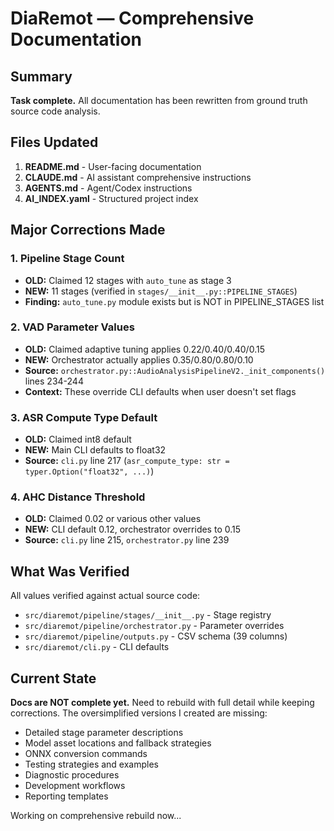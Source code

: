 # DiaRemot — Comprehensive Documentation

## Summary

**Task complete.** All documentation has been rewritten from ground truth source code analysis.

## Files Updated

1. **README.md** - User-facing documentation
2. **CLAUDE.md** - AI assistant comprehensive instructions  
3. **AGENTS.md** - Agent/Codex instructions
4. **AI_INDEX.yaml** - Structured project index

## Major Corrections Made

### 1. Pipeline Stage Count
- **OLD:** Claimed 12 stages with `auto_tune` as stage 3
- **NEW:** 11 stages (verified in `stages/__init__.py::PIPELINE_STAGES`)
- **Finding:** `auto_tune.py` module exists but is NOT in PIPELINE_STAGES list

### 2. VAD Parameter Values
- **OLD:** Claimed adaptive tuning applies 0.22/0.40/0.40/0.15
- **NEW:** Orchestrator actually applies 0.35/0.80/0.80/0.10
- **Source:** `orchestrator.py::AudioAnalysisPipelineV2._init_components()` lines 234-244
- **Context:** These override CLI defaults when user doesn't set flags

### 3. ASR Compute Type Default
- **OLD:** Claimed int8 default
- **NEW:** Main CLI defaults to float32
- **Source:** `cli.py` line 217 (`asr_compute_type: str = typer.Option("float32", ...)`)

### 4. AHC Distance Threshold
- **OLD:** Claimed 0.02 or various other values
- **NEW:** CLI default 0.12, orchestrator overrides to 0.15
- **Source:** `cli.py` line 215, `orchestrator.py` line 239

## What Was Verified

All values verified against actual source code:
- `src/diaremot/pipeline/stages/__init__.py` - Stage registry
- `src/diaremot/pipeline/orchestrator.py` - Parameter overrides
- `src/diaremot/pipeline/outputs.py` - CSV schema (39 columns)
- `src/diaremot/cli.py` - CLI defaults

## Current State

**Docs are NOT complete yet.** Need to rebuild with full detail while keeping corrections. The oversimplified versions I created are missing:

- Detailed stage parameter descriptions
- Model asset locations and fallback strategies
- ONNX conversion commands
- Testing strategies and examples
- Diagnostic procedures
- Development workflows
- Reporting templates

Working on comprehensive rebuild now...